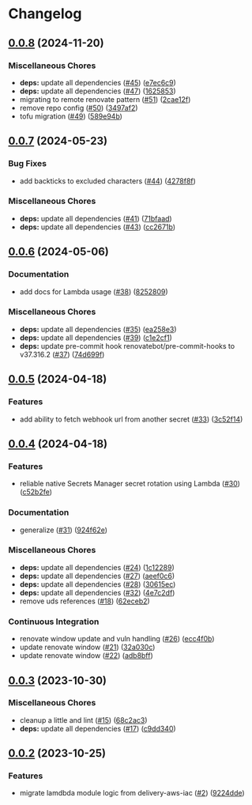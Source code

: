 # Changelog

## [0.0.8](https://github.com/defenseunicorns/terraform-aws-lambda/compare/v0.0.7...v0.0.8) (2024-11-20)


### Miscellaneous Chores

* **deps:** update all dependencies ([#45](https://github.com/defenseunicorns/terraform-aws-lambda/issues/45)) ([e7ec6c9](https://github.com/defenseunicorns/terraform-aws-lambda/commit/e7ec6c9bf30c8dfc9277dd446ef774668e45050f))
* **deps:** update all dependencies ([#47](https://github.com/defenseunicorns/terraform-aws-lambda/issues/47)) ([1625853](https://github.com/defenseunicorns/terraform-aws-lambda/commit/1625853aaf9c6ca048e05b10448ee94fe7895555))
* migrating to remote renovate pattern ([#51](https://github.com/defenseunicorns/terraform-aws-lambda/issues/51)) ([2cae12f](https://github.com/defenseunicorns/terraform-aws-lambda/commit/2cae12ffcb17e56862420e0ccd58abd07ef1825e))
* remove repo config ([#50](https://github.com/defenseunicorns/terraform-aws-lambda/issues/50)) ([3497af2](https://github.com/defenseunicorns/terraform-aws-lambda/commit/3497af212bec3cc3006c2c4438ec75b92ac574df))
* tofu migration ([#49](https://github.com/defenseunicorns/terraform-aws-lambda/issues/49)) ([589e94b](https://github.com/defenseunicorns/terraform-aws-lambda/commit/589e94b57e6dc8a2156a0545fa6c70815ef07266))

## [0.0.7](https://github.com/defenseunicorns/terraform-aws-lambda/compare/v0.0.6...v0.0.7) (2024-05-23)


### Bug Fixes

* add backticks to excluded characters ([#44](https://github.com/defenseunicorns/terraform-aws-lambda/issues/44)) ([4278f8f](https://github.com/defenseunicorns/terraform-aws-lambda/commit/4278f8f31fcd9e69c9fc89ce45dd3ca6ce3cad29))


### Miscellaneous Chores

* **deps:** update all dependencies ([#41](https://github.com/defenseunicorns/terraform-aws-lambda/issues/41)) ([71bfaad](https://github.com/defenseunicorns/terraform-aws-lambda/commit/71bfaadde040081580b089b47f969c4fc31b23b6))
* **deps:** update all dependencies ([#43](https://github.com/defenseunicorns/terraform-aws-lambda/issues/43)) ([cc2671b](https://github.com/defenseunicorns/terraform-aws-lambda/commit/cc2671b4b861fb0b60acdb4f900393261788c74b))

## [0.0.6](https://github.com/defenseunicorns/terraform-aws-lambda/compare/v0.0.5...v0.0.6) (2024-05-06)


### Documentation

* add docs for Lambda usage ([#38](https://github.com/defenseunicorns/terraform-aws-lambda/issues/38)) ([8252809](https://github.com/defenseunicorns/terraform-aws-lambda/commit/82528094ffb423f94325a9f0b73d04531c51944e))


### Miscellaneous Chores

* **deps:** update all dependencies ([#35](https://github.com/defenseunicorns/terraform-aws-lambda/issues/35)) ([ea258e3](https://github.com/defenseunicorns/terraform-aws-lambda/commit/ea258e33d2f701e96e145de417f642837355376a))
* **deps:** update all dependencies ([#39](https://github.com/defenseunicorns/terraform-aws-lambda/issues/39)) ([c1e2cf1](https://github.com/defenseunicorns/terraform-aws-lambda/commit/c1e2cf1d46c5400b9b4bf79a4e3823ab1854250f))
* **deps:** update pre-commit hook renovatebot/pre-commit-hooks to v37.316.2 ([#37](https://github.com/defenseunicorns/terraform-aws-lambda/issues/37)) ([74d699f](https://github.com/defenseunicorns/terraform-aws-lambda/commit/74d699f14f9035abc744ee4e63392434ad10c2ae))

## [0.0.5](https://github.com/defenseunicorns/terraform-aws-lambda/compare/v0.0.4...v0.0.5) (2024-04-18)


### Features

* add ability to fetch webhook url from another secret ([#33](https://github.com/defenseunicorns/terraform-aws-lambda/issues/33)) ([3c52f14](https://github.com/defenseunicorns/terraform-aws-lambda/commit/3c52f14a4cd99aecf30eac0bedd3201e8cb0cab9))

## [0.0.4](https://github.com/defenseunicorns/terraform-aws-lambda/compare/v0.0.3...v0.0.4) (2024-04-18)


### Features

* reliable native Secrets Manager secret rotation using Lambda ([#30](https://github.com/defenseunicorns/terraform-aws-lambda/issues/30)) ([c52b2fe](https://github.com/defenseunicorns/terraform-aws-lambda/commit/c52b2fea738c979ba7e0fff9fba5c21a31188ba7))


### Documentation

* generalize ([#31](https://github.com/defenseunicorns/terraform-aws-lambda/issues/31)) ([924f62e](https://github.com/defenseunicorns/terraform-aws-lambda/commit/924f62e0d746adf9db0ee8e03799be7a4580fd40))


### Miscellaneous Chores

* **deps:** update all dependencies ([#24](https://github.com/defenseunicorns/terraform-aws-lambda/issues/24)) ([1c12289](https://github.com/defenseunicorns/terraform-aws-lambda/commit/1c122898fbf4faefbfca5e2aeecdde8503d68fc6))
* **deps:** update all dependencies ([#27](https://github.com/defenseunicorns/terraform-aws-lambda/issues/27)) ([aeef0c6](https://github.com/defenseunicorns/terraform-aws-lambda/commit/aeef0c627693c49aaf92ee4dca93ba66b6aed0dd))
* **deps:** update all dependencies ([#28](https://github.com/defenseunicorns/terraform-aws-lambda/issues/28)) ([30615ec](https://github.com/defenseunicorns/terraform-aws-lambda/commit/30615ece53533b86886a156602c741a040a372b0))
* **deps:** update all dependencies ([#32](https://github.com/defenseunicorns/terraform-aws-lambda/issues/32)) ([4e7c2df](https://github.com/defenseunicorns/terraform-aws-lambda/commit/4e7c2df169e011ed86e2b7330d01f96948a62ab0))
* remove uds references ([#18](https://github.com/defenseunicorns/terraform-aws-lambda/issues/18)) ([62eceb2](https://github.com/defenseunicorns/terraform-aws-lambda/commit/62eceb233978f7f2a3420c4727a511db6be8e632))


### Continuous Integration

* renovate window update and vuln handling ([#26](https://github.com/defenseunicorns/terraform-aws-lambda/issues/26)) ([ecc4f0b](https://github.com/defenseunicorns/terraform-aws-lambda/commit/ecc4f0bffd11e09e1e70000cb108602f138bc3b5))
* update renovate window ([#21](https://github.com/defenseunicorns/terraform-aws-lambda/issues/21)) ([32a030c](https://github.com/defenseunicorns/terraform-aws-lambda/commit/32a030c74515b9c26161402feaed3b0a37b75252))
* update renovate window ([#22](https://github.com/defenseunicorns/terraform-aws-lambda/issues/22)) ([adb8bff](https://github.com/defenseunicorns/terraform-aws-lambda/commit/adb8bffae9edb32a160bfe6630c6375d04a37216))

## [0.0.3](https://github.com/defenseunicorns/terraform-aws-lambda/compare/v0.0.2...v0.0.3) (2023-10-30)


### Miscellaneous Chores

* cleanup a little and lint ([#15](https://github.com/defenseunicorns/terraform-aws-lambda/issues/15)) ([68c2ac3](https://github.com/defenseunicorns/terraform-aws-lambda/commit/68c2ac37c4d89ce06f360222b8ba57fcdc0a3a56))
* **deps:** update all dependencies ([#17](https://github.com/defenseunicorns/terraform-aws-lambda/issues/17)) ([c9dd340](https://github.com/defenseunicorns/terraform-aws-lambda/commit/c9dd340c65e269290d2938f30e73b5b9b05d6f52))

## [0.0.2](https://github.com/defenseunicorns/terraform-aws-lambda/compare/v0.0.1...v0.0.2) (2023-10-25)


### Features

* migrate lamdbda module logic from delivery-aws-iac ([#2](https://github.com/defenseunicorns/terraform-aws-lambda/issues/2)) ([9224dde](https://github.com/defenseunicorns/terraform-aws-lambda/commit/9224ddeb170b2cc2f66b7f9f081a873f133d2826))

